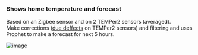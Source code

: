 ### Shows home temperature and forecast
Based on an Zigbee sensor and on 2 TEMPer2 sensors (averaged).  
Make corrections ([due deffects](https://github.com/ccwienk/temper/issues/13#issuecomment-2355432823) on TEMPer2 sensors) and filtering and uses Prophet to make a forecast for next 5 hours. 

![image](https://github.com/user-attachments/assets/8429e7e9-7490-4f62-a848-e597546c9505)
